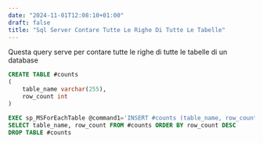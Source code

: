 ```yaml
---
date: "2024-11-01T12:08:10+01:00"
draft: false
title: "Sql Server Contare Tutte Le Righe Di Tutte Le Tabelle"
---
```


Questa query serve per contare tutte le righe di tutte le tabelle di un database

```sql
CREATE TABLE #counts
(
    table_name varchar(255),
    row_count int
)

EXEC sp_MSForEachTable @command1='INSERT #counts (table_name, row_count) SELECT ''?'', COUNT(*) FROM ?'
SELECT table_name, row_count FROM #counts ORDER BY row_count DESC
DROP TABLE #counts
```

